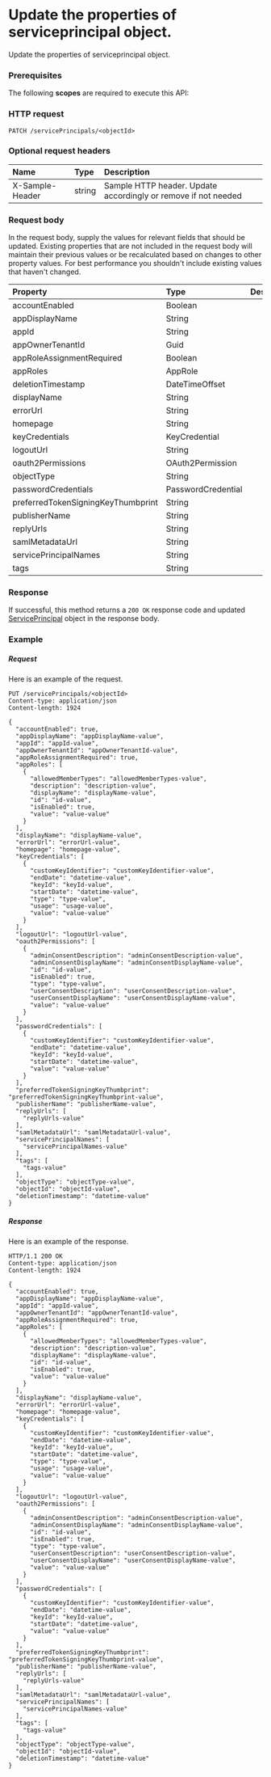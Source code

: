 # Update the properties of serviceprincipal object.

Update the properties of serviceprincipal object.
### Prerequisites
The following **scopes** are required to execute this API: 
### HTTP request
<!-- { "blockType": "ignored" } -->
```http
PATCH /servicePrincipals/<objectId>
```
### Optional request headers
| Name       | Type | Description|
|:-----------|:------|:----------|
| X-Sample-Header  | string  | Sample HTTP header. Update accordingly or remove if not needed|

### Request body
In the request body, supply the values for relevant fields that should be updated. Existing properties that are not included in the request body will maintain their previous values or be recalculated based on changes to other property values. For best performance you shouldn't include existing values that haven't changed.

| Property	   | Type	|Description|
|:---------------|:--------|:----------|
|accountEnabled|Boolean||
|appDisplayName|String||
|appId|String||
|appOwnerTenantId|Guid||
|appRoleAssignmentRequired|Boolean||
|appRoles|AppRole||
|deletionTimestamp|DateTimeOffset||
|displayName|String||
|errorUrl|String||
|homepage|String||
|keyCredentials|KeyCredential||
|logoutUrl|String||
|oauth2Permissions|OAuth2Permission||
|objectType|String||
|passwordCredentials|PasswordCredential||
|preferredTokenSigningKeyThumbprint|String||
|publisherName|String||
|replyUrls|String||
|samlMetadataUrl|String||
|servicePrincipalNames|String||
|tags|String||

### Response
If successful, this method returns a `200 OK` response code and updated [ServicePrincipal](../resources/serviceprincipal.md) object in the response body.
### Example
##### Request
Here is an example of the request.
<!-- {
  "blockType": "request",
  "name": "update_serviceprincipal"
}-->
```http
PUT /servicePrincipals/<objectId>
Content-type: application/json
Content-length: 1924

{
  "accountEnabled": true,
  "appDisplayName": "appDisplayName-value",
  "appId": "appId-value",
  "appOwnerTenantId": "appOwnerTenantId-value",
  "appRoleAssignmentRequired": true,
  "appRoles": [
    {
      "allowedMemberTypes": "allowedMemberTypes-value",
      "description": "description-value",
      "displayName": "displayName-value",
      "id": "id-value",
      "isEnabled": true,
      "value": "value-value"
    }
  ],
  "displayName": "displayName-value",
  "errorUrl": "errorUrl-value",
  "homepage": "homepage-value",
  "keyCredentials": [
    {
      "customKeyIdentifier": "customKeyIdentifier-value",
      "endDate": "datetime-value",
      "keyId": "keyId-value",
      "startDate": "datetime-value",
      "type": "type-value",
      "usage": "usage-value",
      "value": "value-value"
    }
  ],
  "logoutUrl": "logoutUrl-value",
  "oauth2Permissions": [
    {
      "adminConsentDescription": "adminConsentDescription-value",
      "adminConsentDisplayName": "adminConsentDisplayName-value",
      "id": "id-value",
      "isEnabled": true,
      "type": "type-value",
      "userConsentDescription": "userConsentDescription-value",
      "userConsentDisplayName": "userConsentDisplayName-value",
      "value": "value-value"
    }
  ],
  "passwordCredentials": [
    {
      "customKeyIdentifier": "customKeyIdentifier-value",
      "endDate": "datetime-value",
      "keyId": "keyId-value",
      "startDate": "datetime-value",
      "value": "value-value"
    }
  ],
  "preferredTokenSigningKeyThumbprint": "preferredTokenSigningKeyThumbprint-value",
  "publisherName": "publisherName-value",
  "replyUrls": [
    "replyUrls-value"
  ],
  "samlMetadataUrl": "samlMetadataUrl-value",
  "servicePrincipalNames": [
    "servicePrincipalNames-value"
  ],
  "tags": [
    "tags-value"
  ],
  "objectType": "objectType-value",
  "objectId": "objectId-value",
  "deletionTimestamp": "datetime-value"
}
```
##### Response
Here is an example of the response.
<!-- {
  "blockType": "response",
  "truncated": false,
  "@odata.type": "serviceprincipal"
} -->
```http
HTTP/1.1 200 OK
Content-type: application/json
Content-length: 1924

{
  "accountEnabled": true,
  "appDisplayName": "appDisplayName-value",
  "appId": "appId-value",
  "appOwnerTenantId": "appOwnerTenantId-value",
  "appRoleAssignmentRequired": true,
  "appRoles": [
    {
      "allowedMemberTypes": "allowedMemberTypes-value",
      "description": "description-value",
      "displayName": "displayName-value",
      "id": "id-value",
      "isEnabled": true,
      "value": "value-value"
    }
  ],
  "displayName": "displayName-value",
  "errorUrl": "errorUrl-value",
  "homepage": "homepage-value",
  "keyCredentials": [
    {
      "customKeyIdentifier": "customKeyIdentifier-value",
      "endDate": "datetime-value",
      "keyId": "keyId-value",
      "startDate": "datetime-value",
      "type": "type-value",
      "usage": "usage-value",
      "value": "value-value"
    }
  ],
  "logoutUrl": "logoutUrl-value",
  "oauth2Permissions": [
    {
      "adminConsentDescription": "adminConsentDescription-value",
      "adminConsentDisplayName": "adminConsentDisplayName-value",
      "id": "id-value",
      "isEnabled": true,
      "type": "type-value",
      "userConsentDescription": "userConsentDescription-value",
      "userConsentDisplayName": "userConsentDisplayName-value",
      "value": "value-value"
    }
  ],
  "passwordCredentials": [
    {
      "customKeyIdentifier": "customKeyIdentifier-value",
      "endDate": "datetime-value",
      "keyId": "keyId-value",
      "startDate": "datetime-value",
      "value": "value-value"
    }
  ],
  "preferredTokenSigningKeyThumbprint": "preferredTokenSigningKeyThumbprint-value",
  "publisherName": "publisherName-value",
  "replyUrls": [
    "replyUrls-value"
  ],
  "samlMetadataUrl": "samlMetadataUrl-value",
  "servicePrincipalNames": [
    "servicePrincipalNames-value"
  ],
  "tags": [
    "tags-value"
  ],
  "objectType": "objectType-value",
  "objectId": "objectId-value",
  "deletionTimestamp": "datetime-value"
}
```

<!-- uuid: 132f98b3-4a22-4526-a643-270d251f4e48
2015-10-16 23:06:09 UTC -->
<!-- {
  "type": "#page.annotation",
  "description": "Update the properties of serviceprincipal object.",
  "keywords": "",
  "section": "documentation",
  "tocPath": ""
}-->